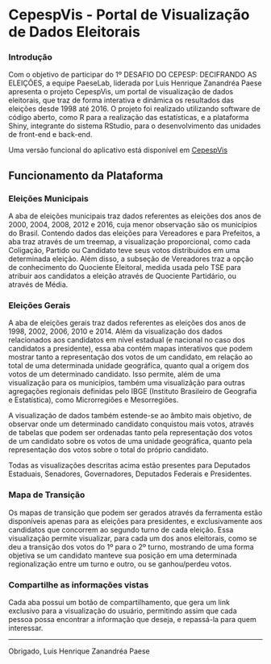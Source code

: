 # CepespVis - Portal de Visualização de Dados Eleitorais

### Introdução

Com o objetivo de participar do 1º DESAFIO DO CEPESP: DECIFRANDO AS ELEIÇÕES, a equipe PaeseLab, liderada por Luis Henrique Zanandréa Paese apresenta o projeto CepespVis, um portal de visualização de dados eleitorais, que traz de forma interativa e dinâmica os resultados das eleições desde 1998 até 2016. O projeto foi realizado utilizando software de código aberto, como R para a realização das estatísticas, e a plataforma Shiny, integrante do sistema RStudio, para o desenvolvimento das unidades de front-end e back-end.

Uma versão funcional do aplicativo está disponível em [CepespVis](https://paeselab.com/shiny/cepespvis/)

## Funcionamento da Plataforma

### Eleições Municipais

A aba de eleições municipais traz dados referentes as eleições dos anos de 2000, 2004, 2008, 2012 e 2016, cuja menor observação são os municípios do Brasil. Contendo dados das eleições para Vereadores e para Prefeitos, a aba traz através de um treemap, a visualização proporcional, como cada Coligação, Partido ou Candidato teve seus votos distribuidos em uma determinada eleição. Além disso, a subseção de Vereadores traz a opção de conhecimento do Quociente Eleitoral, medida usada pelo TSE para atribuir aos candidatos a eleição através de Quociente Partidário, ou através de Média.

### Eleições Gerais

A aba de eleições gerais traz dados referentes as eleições dos anos de 1998, 2002, 2006, 2010 e 2014. Além da visualização dos dados relacionados aos candidatos em nível estadual (e nacional no caso dos candidatos a presidente), essa aba contém mapas interativos que podem mostrar tanto a representação dos votos de um candidato, em relação ao total de uma determinada unidade geográfica, quanto qual a origem dos votos de um determinado candidato. Isso permite, além de uma visualização para os municípios, também uma visualizãção para outras agregações regionais definidas pelo IBGE (Instituto Brasileiro de Geografia e Estatística), como Microrregiões e Mesorregiões.

A visualização de dados também estende-se ao âmbito mais objetivo, de observar onde um determinado candidato conquistou mais votos, através de tabelas que podem ser ordenadas tanto pela representação dos votos de um candidato sobre os votos de uma unidade geográfica, quanto pela representação dos votos sobre o total do próprio candidato.

Todas as visualizações descritas acima estão presentes para Deputados Estaduais, Senadores, Governadores, Deputados Federais e Presidentes. 

### Mapa de Transição

Os mapas de transição que podem ser gerados através da ferramenta estão disponíveis apenas para as eleições para presidentes, e exclusivamente aos candidatos que concorrem ao segundo turno de cada eleição. Essa visualização permite visualizar, para cada um dos anos eleitorais, como se deu a transição dos votos do 1º para o 2º turno, mostrando de uma forma objetiva se um candidato manteve sua posição em uma determinada regionalização entre um turno e outro, ou se ganhou/perdeu votos.

### Compartilhe as informações vistas

Cada aba possui um botão de compartilhamento, que gera um link exclusivo para a visualização do usuário, permitindo assim que cada pessoa possa encontrar a informação que deseja, e repassá-la para quem interessar.

___

Obrigado,
Luis Henrique Zanandréa Paese